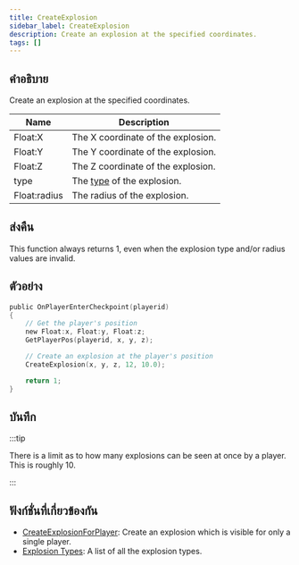 ```yaml
---
title: CreateExplosion
sidebar_label: CreateExplosion
description: Create an explosion at the specified coordinates.
tags: []
---
```


## คำอธิบาย

Create an explosion at the specified coordinates.

| Name         | Description                                              |
| ------------ | -------------------------------------------------------- |
| Float:X      | The X coordinate of the explosion.                       |
| Float:Y      | The Y coordinate of the explosion.                       |
| Float:Z      | The Z coordinate of the explosion.                       |
| type         | The [type](../resources/explosionlist) of the explosion. |
| Float:radius | The radius of the explosion.                             |

## ส่งคืน

This function always returns 1, even when the explosion type and/or radius values are invalid.

## ตัวอย่าง

```c
public OnPlayerEnterCheckpoint(playerid)
{
    // Get the player's position
    new Float:x, Float:y, Float:z;
    GetPlayerPos(playerid, x, y, z);

    // Create an explosion at the player's position
    CreateExplosion(x, y, z, 12, 10.0);

    return 1;
}
```

## บันทึก

:::tip

There is a limit as to how many explosions can be seen at once by a player. This is roughly 10.

:::

## ฟังก์ชั่นที่เกี่ยวข้องกัน

- [CreateExplosionForPlayer](CreateExplosionForPlayer.md): Create an explosion which is visible for only a single player.
- [Explosion Types](../resources/explosionlist): A list of all the explosion types.

